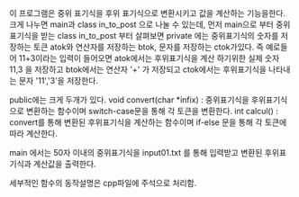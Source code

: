 이 프로그램은 중위 표기식을 후위 표기식으로 변환시키고 값을 계산하는 기능을한다.
크게 나누면 main과 class in_to_post 으로 나눌 수 있는데, 
먼저 main으로 부터 중위표기식을 받는 class in_to_post 부터 살펴보면
private 에는 중위표기식의 숫자를 저장하는 토큰 atok와 연산자를 저장하는 btok, 문자를 저장하는 ctok가있다.
즉 예로들어 11+3이라는 입력이 들어오면 atok에서는 후위표기식을 계산 하기위한 실제 숫자 11,3 을 저장하고
btok에서는 연산자 '+' 가 저장되고 ctok에서는 후위표기식을 나타내는 문자 '11','3'을 저장한다. 

public에는 크게 두개가 있다.
 void convert(char *infix) : 중위표기식을 후위표기식으로 변환하는 함수이며 switch-case문을 통해 각 토큰을 변환한다.
 int calcul() : convert를 통해 변환된 후위표기식을 계산하는 함수이며 if-else 문을 통해 각 토큰에따라 계산한다.

main 에서는 50자 이내의 중위표기식을 input01.txt 를 통해 입력받고 변환된 후위표기식과 계산값을 출력한다. 

세부적인 함수의 동작설명은 cpp파일에 주석으로 처리함.

